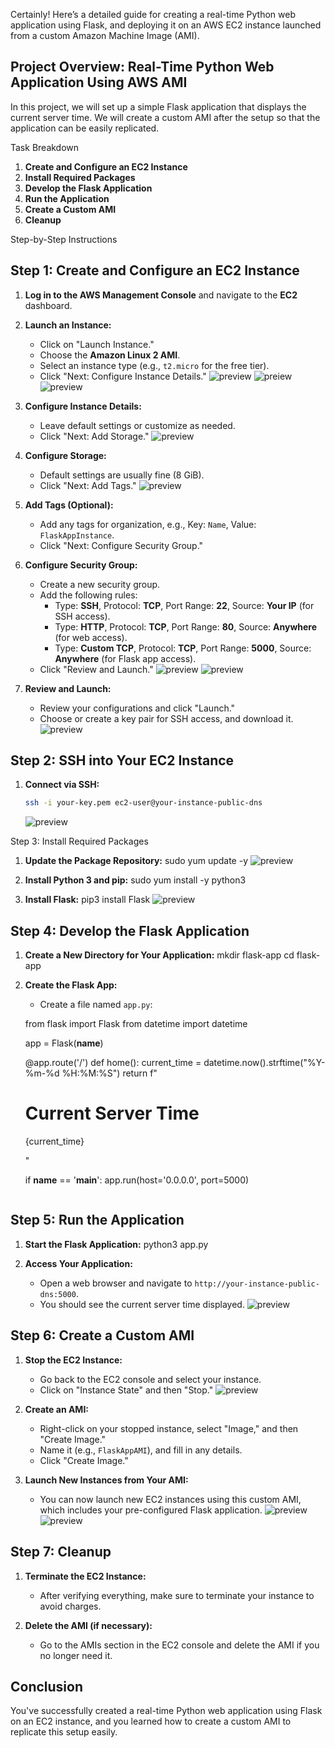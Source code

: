 
Certainly! Here’s a detailed guide for creating a real-time Python web application using Flask, 
and deploying it on an AWS EC2 instance launched from a custom Amazon Machine Image (AMI).

## Project Overview: Real-Time Python Web Application Using AWS AMI

In this project, we will set up a simple Flask application that displays the current server time.
We will create a custom AMI after the setup so that the application can be easily replicated.

Task Breakdown

1. **Create and Configure an EC2 Instance**
2. **Install Required Packages**
3. **Develop the Flask Application**
4. **Run the Application**
5. **Create a Custom AMI**
6. **Cleanup**

Step-by-Step Instructions

## Step 1: Create and Configure an EC2 Instance

1. **Log in to the AWS Management Console** and navigate to the **EC2** dashboard.

2. **Launch an Instance:**
   - Click on "Launch Instance."
   - Choose the **Amazon Linux 2 AMI**.
   - Select an instance type (e.g., `t2.micro` for the free tier).
   - Click "Next: Configure Instance Details."
   ![preview](images/MMM-INSTANCE.png)
   ![preiew](images/LINUX%202%20AMI.png)
   ![preview](images/T2%20micro.png)



3. **Configure Instance Details:**
   - Leave default settings or customize as needed.
   - Click "Next: Add Storage."
   ![preview](images/Default%20storage.png)

4. **Configure Storage:**
   - Default settings are usually fine (8 GiB).
   - Click "Next: Add Tags."
   ![preview](images/Default%20storage.png)

5. **Add Tags (Optional):**
   - Add any tags for organization, e.g., Key: `Name`, Value: `FlaskAppInstance`.
   - Click "Next: Configure Security Group."

6. **Configure Security Group:**
   - Create a new security group.
   - Add the following rules:
     - Type: **SSH**, Protocol: **TCP**, Port Range: **22**, Source: **Your IP** (for SSH access).
     - Type: **HTTP**, Protocol: **TCP**, Port Range: **80**, Source: **Anywhere** (for web access).
     - Type: **Custom TCP**, Protocol: **TCP**, Port Range: **5000**, Source: **Anywhere** (for Flask app access).
   - Click "Review and Launch."
   ![preview](images/security%20GPs.png)
   ![preview](images/security%20GPs1.png)

7. **Review and Launch:**
   - Review your configurations and click "Launch."
   - Choose or create a key pair for SSH access, and download it.
   ![preview](images/launching%20instance.png)

## Step 2: SSH into Your EC2 Instance

1. **Connect via SSH:**
   ```bash
   ssh -i your-key.pem ec2-user@your-instance-public-dns
   ```
   ![preview](images/Connectig%20ec2%20to%20local%20mission.png)

 Step 3: Install Required Packages

1. **Update the Package Repository:**
   sudo yum update -y
   ![preview](./images/repository%20update.png)
   

2. **Install Python 3 and pip:**
   sudo yum install -y python3


3. **Install Flask:**
pip3 install Flask
![preview](./images/pip3%20install%20flask.png)

## Step 4: Develop the Flask Application

1. **Create a New Directory for Your Application:**
   mkdir flask-app
   cd flask-app
   

2. **Create the Flask App:**
   - Create a file named `app.py`:
   
   from flask import Flask
   from datetime import datetime

   app = Flask(__name__)

   @app.route('/')
   def home():
       current_time = datetime.now().strftime("%Y-%m-%d %H:%M:%S")
       return f"<h1>Current Server Time</h1><p>{current_time}</p>"

   if __name__ == '__main__':
       app.run(host='0.0.0.0', port=5000)
   ```

## Step 5: Run the Application

1. **Start the Flask Application:**
   python3 app.py
   

2. **Access Your Application:**
   - Open a web browser and navigate to `http://your-instance-public-dns:5000`.
   - You should see the current server time displayed.
   ![preview](./images/current%20time.png)

## Step 6: Create a Custom AMI

1. **Stop the EC2 Instance:**
   - Go back to the EC2 console and select your instance.
   - Click on "Instance State" and then "Stop."
   ![preview](images/stoping%20instance.png)

2. **Create an AMI:**
   - Right-click on your stopped instance, select "Image," and then "Create Image."
   - Name it (e.g., `FlaskAppAMI`), and fill in any details.
   - Click "Create Image."

3. **Launch New Instances from Your AMI:**
   - You can now launch new EC2 instances using this custom AMI, which includes your pre-configured Flask application.
   ![preview](images/amar%20ami%20created.png)
   ![preview](./images/through%20AMI%20python%20app%20running.png)

## Step 7: Cleanup

1. **Terminate the EC2 Instance:**
   - After verifying everything, make sure to terminate your instance to avoid charges.

2. **Delete the AMI (if necessary):**
   - Go to the AMIs section in the EC2 console and delete the AMI if you no longer need it.

## Conclusion

You've successfully created a real-time Python web application using Flask on an EC2 instance,
and you learned how to create a custom AMI to replicate this setup easily.
